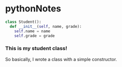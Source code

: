 # pythonNotes

```python
class Student():
  def __init__(self, name, grade):
    self.name = name
    self.grade = grade
```

### This is my student class!
So basically, I wrote a class with a simple constructor.

